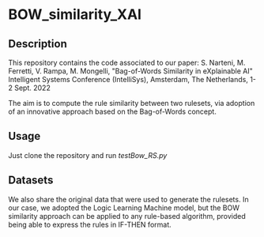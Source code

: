 # BOW_similarity_XAI
## Description
This repository contains the code associated to our paper: S. Narteni, M. Ferretti, V. Rampa, M. Mongelli, "Bag-of-Words Similarity in eXplainable AI" Intelligent Systems Conference (IntelliSys), Amsterdam, The Netherlands, 1-2 Sept. 2022

The aim is to compute the rule similarity between two rulesets, via adoption of an innovative approach based on the Bag-of-Words concept.

## Usage

Just clone the repository and run _testBow_RS.py_ 

## Datasets
We also share the original data that were used to generate the rulesets. In our case, we adopted the Logic Learning Machine model, but the BOW similarity approach can be applied to any rule-based algorithm, provided being able to express the rules in IF-THEN format. 
